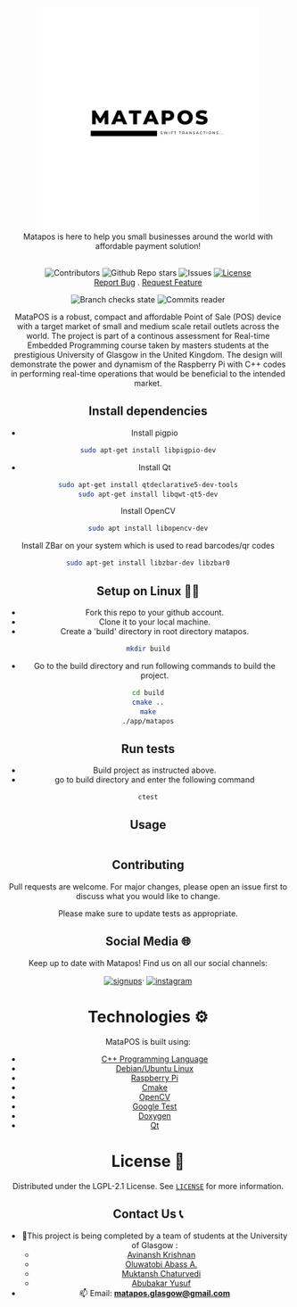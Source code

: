 <!-- PROJECT LOGO -->
<br />
<div align="center">
 <img src="https://github.com/MataPOS/matapos/blob/main/lib/window/src/Logo.png" alt="logo" width="400" div al ign=center />
 </br>
 Matapos is here to help you small businesses around the world with affordable payment solution!
 </br>
 </br>
 
![Contributors](https://img.shields.io/github/contributors/tobiabass11/matapos?style=for-the-badge)
![Github Repo stars](https://img.shields.io/github/stars/matapos/matapos?style=for-the-badge)
![Issues](https://img.shields.io/github/issues-raw/tobiabass11/matapos?style=for-the-badge)
[![License](https://img.shields.io/github/license/matapos/matapos?style=for-the-badge)](https://github.com/MataPOS/matapos/blob/main/LICENSE)
 <br />
 <a href="https://github.com/MataPOS/matapos/issues">Report Bug</a>
    .
    <a href="https://github.com/MataPOS/matapos/issues">Request Feature</a>
 <br />

![Branch checks state](https://img.shields.io/github/checks-status/tobiabass11/matapos/main?style=flat-square)
![Commits reader](https://img.shields.io/github/commit-activity/m/matapos/matapos?style=flat-square)

MataPOS is a robust, compact and affordable Point of Sale (POS) device with a target market of small and medium scale retail outlets across the world. The project is part of a continous assessment for Real-time Embedded Programming course taken by masters students at the prestigious University of Glasgow in the United Kingdom. The design will demonstrate the power and dynamism of the Raspberry Pi with C++ codes in performing real-time operations that would be beneficial to the intended market.

## Install dependencies

* Install pigpio
```bash
sudo apt-get install libpigpio-dev
```

* Install Qt
```bash
sudo apt-get install qtdeclarative5-dev-tools
sudo apt-get install libqwt-qt5-dev
```

Install OpenCV
```bash
sudo apt install libopencv-dev
```

Install ZBar on your system which is used to read barcodes/qr codes
```bash
sudo apt-get install libzbar-dev libzbar0
```

## Setup on Linux 👨‍💻

* Fork this repo to your github account.
* Clone it to your local machine.
* Create a 'build' directory in root directory matapos.
```bash
mkdir build
```
* Go to the build directory and run following commands to build the project.
```bash
cd build
cmake ..
make
./app/matapos
```
## Run tests

* Build project as instructed above.
* go to build directory and enter the following command
```bash
ctest
```

## Usage

```cpp

```

## Contributing 

Pull requests are welcome. For major changes, please open an issue first
to discuss what you would like to change.

Please make sure to update tests as appropriate.

## Social Media 🌐
Keep up to date with Matapos! Find us on all our social channels:
</br>

<p align="center">
<a href="https://twitter.com/MataPos" target="blank"><img align="center" src="https://raw.githubusercontent.com/rahuldkjain/github-profile-readme-generator/master/src/images/icons/Social/twitter.svg" alt="signups" height="150" width="100" /></a>·
   <a href="https://www.instagram.com/matapos15" target="blank"><img align="center" src="https://upload.wikimedia.org/wikipedia/commons/thumb/e/e7/Instagram_logo_2016.svg/1024px-Instagram_logo_2016.svg.png" alt="instagram" height="100" width="100" /></a> 

</p>

# Technologies ⚙️
MataPOS is built using:
- [C++ Programming Language](https://www.cplusplus.com/)
- [Debian/Ubuntu Linux](https://www.linux.org/)
- [Raspberry Pi](https://www.raspberrypi.org)
- [Cmake](https://cmake.org/)
- [OpenCV](https://opencv.org/)
- [Google Test](https://github.com/google/googletest)
- [Doxygen](https://www.doxygen.nl/index.html)
- [Qt](https://www.qt.io/)

<!-- LICENSE -->

# License 📰

Distributed under the LGPL-2.1 License. See [`LICENSE`](https://github.com/MataPOS/matapos/blob/main/LICENSE) for more information.

## Contact Us 📞
- 🔭This project is being completed by a team of students at the University of Glasgow :
  * [Avinansh Krishnan](https://github.com/avinashkrishnan2020)
  * [Oluwatobi Abass A.](https://github.com/Tobiabass11) 
  * [Muktansh Chaturvedi](https://github.com/muktansh)
  * [Abubakar Yusuf](https://github.com/fatherofcamels)
- 📫 Email: **matapos.glasgow@gmail.com**

